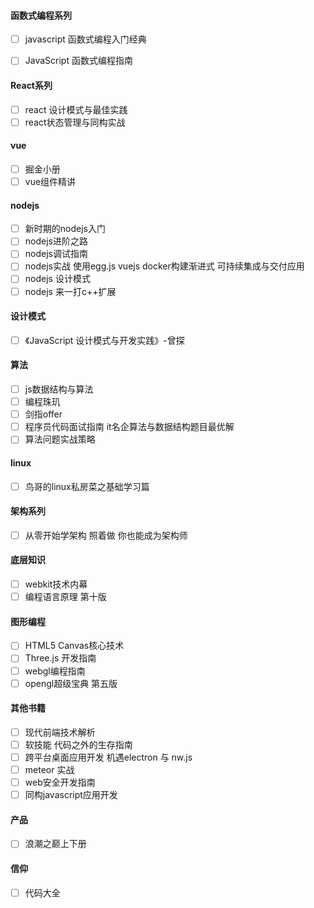 #### 函数式编程系列

* [ ] javascript 函数式编程入门经典

* [ ] JavaScript 函数式编程指南

#### React系列

* [ ] react 设计模式与最佳实践
* [ ] react状态管理与同构实战

#### vue

* [ ] 掘金小册
* [ ] vue组件精讲

#### nodejs

* [ ] 新时期的nodejs入门
* [ ] nodejs进阶之路
* [ ] nodejs调试指南
* [ ] nodejs实战 使用egg.js vuejs docker构建渐进式 可持续集成与交付应用
* [ ] nodejs 设计模式
* [ ] nodejs 来一打c++扩展

#### 设计模式

* [ ] 《JavaScript 设计模式与开发实践》-曾探

#### 算法

* [ ] js数据结构与算法
* [ ] 编程珠玑
* [ ] 剑指offer
* [ ] 程序员代码面试指南 it名企算法与数据结构题目最优解
* [ ] 算法问题实战策略

#### linux

* [ ] 鸟哥的linux私房菜之基础学习篇

#### 架构系列

* [ ] 从零开始学架构 照着做 你也能成为架构师

#### 底层知识

* [ ] webkit技术内幕
* [ ] 编程语言原理 第十版

#### 图形编程

* [ ] HTML5 Canvas核心技术
* [ ] Three.js 开发指南
* [ ] webgl编程指南
* [ ] opengl超级宝典 第五版

#### 其他书籍

* [ ] 现代前端技术解析
* [ ] 软技能 代码之外的生存指南
* [ ] 跨平台桌面应用开发 机遇electron 与 nw.js
* [ ] meteor 实战
* [ ] web安全开发指南
* [ ] 同构javascript应用开发

#### 产品

* [ ] 浪潮之巅上下册

#### 信仰

* [ ] 代码大全



